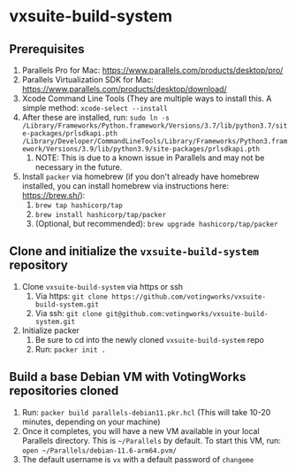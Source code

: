 # vxsuite-build-system

## Prerequisites

1. Parallels Pro for Mac: https://www.parallels.com/products/desktop/pro/
2. Parallels Virtualization SDK for Mac: https://www.parallels.com/products/desktop/download/
3. Xcode Command Line Tools (They are multiple ways to install this. A simple method: `xcode-select --install`
4. After these are installed, run: `sudo ln -s /Library/Frameworks/Python.framework/Versions/3.7/lib/python3.7/site-packages/prlsdkapi.pth /Library/Developer/CommandLineTools/Library/Frameworks/Python3.framework/Versions/3.9/lib/python3.9/site-packages/prlsdkapi.pth`
    1. NOTE: This is due to a known issue in Parallels and may not be necessary in the future. 
5. Install `packer` via homebrew (if you don't already have homebrew installed, you can install homebrew via instructions here: https://brew.sh/):
    1. `brew tap hashicorp/tap`
    2. `brew install hashicorp/tap/packer`
    3. (Optional, but recommended): `brew upgrade hashicorp/tap/packer`

## Clone and initialize the `vxsuite-build-system` repository

1. Clone `vxsuite-build-system` via https or ssh
    1. Via https: `git clone https://github.com/votingworks/vxsuite-build-system.git`
    2. Via ssh: `git clone git@github.com:votingworks/vxsuite-build-system.git`
2. Initialize packer
    1. Be sure to cd into the newly cloned `vxsuite-build-system` repo
    2. Run: `packer init .`

## Build a base Debian VM with VotingWorks repositories cloned

1. Run: `packer build parallels-debian11.pkr.hcl` (This will take 10-20 minutes, depending on your machine)
2. Once it completes, you will have a new VM available in your local Parallels directory. This is `~/Parallels` by default. To start this VM, run: `open ~/Parallels/debian-11.6-arm64.pvm/`
3. The default username is `vx` with a default password of `changeme`
